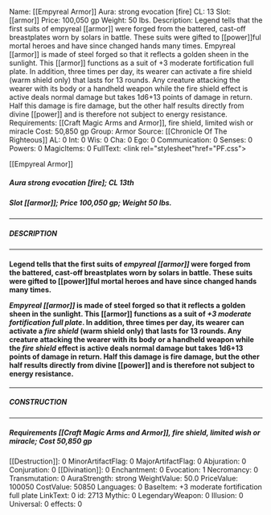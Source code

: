 Name: [[Empyreal Armor]]
Aura: strong evocation [fire]
CL: 13
Slot: [[armor]]
Price: 100,050 gp
Weight: 50 lbs.
Description: Legend tells that the first suits of empyreal [[armor]] were forged from the battered, cast-off breastplates worn by solars in battle. These suits were gifted to [[power]]ful mortal heroes and have since changed hands many times. Empyreal [[armor]] is made of steel forged so that it reflects a golden sheen in the sunlight. This [[armor]] functions as a suit of +3 moderate fortification full plate. In addition, three times per day, its wearer can activate a fire shield (warm shield only) that lasts for 13 rounds. Any creature attacking the wearer with its body or a handheld weapon while the fire shield effect is active deals normal damage but takes 1d6+13 points of damage in return. Half this damage is fire damage, but the other half results directly from divine [[power]] and is therefore not subject to energy resistance.
Requirements: [[Craft Magic Arms and Armor]], fire shield, limited wish or miracle
Cost: 50,850 gp
Group: Armor
Source: [[Chronicle Of The Righteous]]
AL: 0
Int: 0
Wis: 0
Cha: 0
Ego: 0
Communication: 0
Senses: 0
Powers: 0
MagicItems: 0
FullText: <link rel="stylesheet"href="PF.css"><div class="heading"><p class="alignleft">[[Empyreal Armor]]</p><div style="clear: both;"></div></div><div><h5><b>Aura </b>strong evocation [fire]; <b>CL </b>13th</h5><h5><b>Slot </b>[[armor]]; <b>Price </b>100,050 gp; <b>Weight </b>50 lbs.</h5></div><hr/><div><h5><b>DESCRIPTION</b></h5></div><hr/><div><h4><p>Legend tells that the first suits of <i>empyreal [[armor]]</i> were forged from the battered, cast-off breastplates worn by solars in battle. These suits were gifted to [[power]]ful mortal heroes and have since changed hands many times. </p><p><i>Empyreal [[armor]]</i> is made of steel forged so that it reflects a golden sheen in the sunlight. This [[armor]] functions as a suit of <i>+3 moderate fortification full plate</i>. In addition, three times per day, its wearer can activate a <i>fire shield</i> (warm shield only) that lasts for 13 rounds. Any creature attacking the wearer with its body or a handheld weapon while the <i>fire shield</i> effect is active deals normal damage but takes 1d6+13 points of damage in return. Half this damage is fire damage, but the other half results directly from divine [[power]] and is therefore not subject to energy resistance.</p></h4></div><hr/><div><h5><b>CONSTRUCTION</b></h5></div><hr/><div><h5><b>Requirements </b>[[Craft Magic Arms and Armor]], <i>fire shield</i>, <i>limited wish or miracle</i>; <b>Cost </b>50,850 gp</h5></div>
[[Destruction]]: 0
MinorArtifactFlag: 0
MajorArtifactFlag: 0
Abjuration: 0
Conjuration: 0
[[Divination]]: 0
Enchantment: 0
Evocation: 1
Necromancy: 0
Transmutation: 0
AuraStrength: strong
WeightValue: 50.0
PriceValue: 100050
CostValue: 50850
Languages: 0
BaseItem: +3 moderate fortification full plate
LinkText: 0
id: 2713
Mythic: 0
LegendaryWeapon: 0
Illusion: 0
Universal: 0
effects: 0
